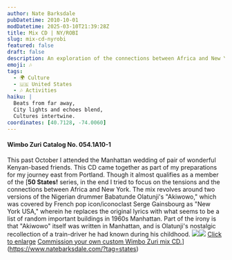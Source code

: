 ```yaml
---
author: Nate Barksdale
pubDatetime: 2010-10-01
modDatetime: 2025-03-10T21:39:28Z
title: Mix CD | NY/ROBI
slug: mix-cd-nyrobi
featured: false
draft: false
description: An exploration of the connections between Africa and New York through music, including a unique take on Babatunde Olatunji's "Akiwowo."
emoji: 🎶
tags:
  - 🌍 Culture
  - 🇺🇸 United States
  - 🎶 Activities
haiku: |
  Beats from far away,  
  City lights and echoes blend,  
  Cultures intertwine.
coordinates: [40.7128, -74.0060]
---
```


#### Wimbo Zuri Catalog No. 054.1A10-1

This past October I attended the Manhattan wedding of pair of wonderful Kenyan-based friends. This CD came together as part of my preparations for my journey east from Portland. Though it almost qualifies as a member of the [**50 States!** series, in the end I tried to focus on the tensions and the connections between Africa and New York. The mix revolves around two versions of the Nigerian drummer Babatunde Olatunji's "Akiwowo," which was covered by French pop icon/iconoclast Serge Gainsbourg as "New York USA," wherein he replaces the original lyrics with what seems to be a list of random important buildings in 1960s Manhattan. Part of the irony is that "Akiwowo" itself was written in Manhattan, and is Olatunji's nostalgic recollection of a train-driver he had known during his childhood. [![](@assets/images/NY_260.jpg)](@assets/images/NY_530.jpg)[![](@assets/images/NY2_260.jpg)](@assets/images/NY2_530.jpg) [Click to enlarge](@assets/images/NY_530.jpg) [Commission your own custom Wimbo Zuri mix CD.](https://www.natebarksdale.com/?p=342)](https://www.natebarksdale.com/?tag=states)
